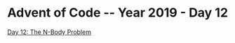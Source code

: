 # Advent of Code -- Year 2019 - Day 12

[Day 12: The N-Body Problem](https://adventofcode.com/2019/day/12)
